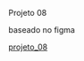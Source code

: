 Projeto 08

baseado no figma

<a href="https://www.figma.com/file/3nsFwQmoYRu10BeW0LfwG7/Fotoblog-%E2%80%A2-Projeto-Explorer-(Community)?type=design&node-id=25-6&mode=design&t=eqvSzlOMf8VO4zu5-0" target="_blank">projeto_08</a>

